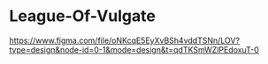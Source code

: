 # League-Of-Vulgate

https://www.figma.com/file/oNKcqE5EyXvBSh4vddTSNn/LOV?type=design&node-id=0-1&mode=design&t=qdTKSmWZlPEdoxuT-0
